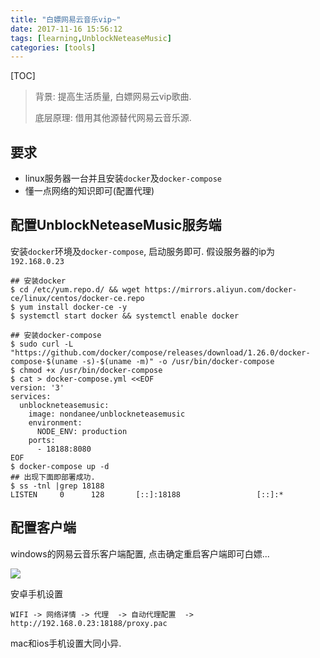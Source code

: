 ```yaml
---
title: "白嫖网易云音乐vip~"
date: 2017-11-16 15:56:12
tags: [learning,UnblockNeteaseMusic]
categories: [tools]
---
```


[TOC]

> 背景: 提高生活质量, 白嫖网易云vip歌曲.  
>
> 底层原理:  借用其他源替代网易云音乐源. 

## 要求

- linux服务器一台并且安装`docker`及`docker-compose`
- 懂一点网络的知识即可(配置代理)

## 配置UnblockNeteaseMusic服务端

安装`docker`环境及`docker-compose`, 启动服务即可. 假设服务器的ip为 `192.168.0.23`

```
## 安装docker
$ cd /etc/yum.repo.d/ && wget https://mirrors.aliyun.com/docker-ce/linux/centos/docker-ce.repo 
$ yum install docker-ce -y 
$ systemctl start docker && systemctl enable docker

## 安装docker-compose
$ sudo curl -L "https://github.com/docker/compose/releases/download/1.26.0/docker-compose-$(uname -s)-$(uname -m)" -o /usr/bin/docker-compose
$ chmod +x /usr/bin/docker-compose
$ cat > docker-compose.yml <<EOF 
version: '3'
services:
  unblockneteasemusic:
    image: nondanee/unblockneteasemusic
    environment:
      NODE_ENV: production
    ports:
      - 18188:8080
EOF
$ docker-compose up -d 
## 出现下面即部署成功. 
$ ss -tnl |grep 18188
LISTEN     0      128       [::]:18188                 [::]:*   
```

## 配置客户端

windows的网易云音乐客户端配置, 点击确定重启客户端即可白嫖...

![](https://pic.fenghong.tech/tools/wangyiyun_20200615172435.jpg)

安卓手机设置

```
WIFI -> 网络详情 -> 代理  -> 自动代理配置  -> http://192.168.0.23:18188/proxy.pac
```

mac和ios手机设置大同小异. 